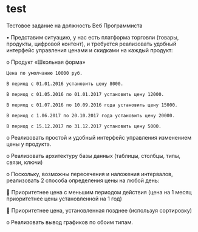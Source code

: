 # test
Тестовое задание на должность Веб Программиста

•	Представим ситуацию, у нас есть платформа торговли (товары, продукты, цифровой контент), и требуется реализовать удобный интерфейс управления ценами и скидками на каждый продукт:

o	Продукт «Школьная форма»

 	Цена по умолчанию 10000 руб. 
	
	В период с 01.01.2016 установить цену 8000.
	
	В период с 01.05.2016 по 01.01.2017 установить цену 12000.
	
	В период с 01.07.2016 по 10.09.2016 года установить цену 15000.
	
	В период с 1.06.2017 по 20.10.2017 года установить цену 20000.
	
	В период с 15.12.2017 по 31.12.2017 установить цену 5000.
	
o	Реализовать простой и удобный интерфейс управления изменением цены у продукта.

o	Реализовать архитектуру базы данных (таблицы, столбцы, типы, связи, ключи)

o	Поскольку, возможны пересечения и наложения интервалов, реализовать 2 способа определения цены на любой день:

  	Приоритетнее цена с меньшим периодом действия (цена на 1 месяц приоритетнее цены установленной на 1 год)
  
  	Приоритетнее цена, установленная позднее (используя сортировку)
  
o	Реализовать вывод графиков по обоим типам.

